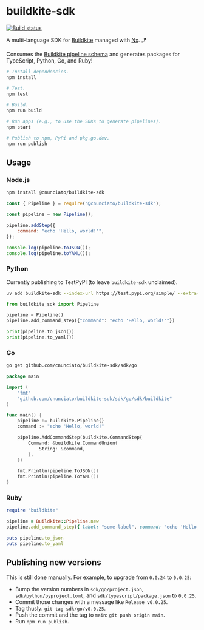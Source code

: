 # buildkite-sdk

[![Build status](https://badge.buildkite.com/a21842ec1f3c8f405b167966b2468ef995317dfe568836aa63.svg)](https://buildkite.com/nunciato/buildkite-sdk)

A multi-language SDK for [Buildkite](https://buildkite.com) managed with [Nx](https://nx.dev/). 🪁

Consumes the [Buildkite pipeline schema](https://github.com/buildkite/pipeline-schema) and generates packages for TypeScript, Python, Go, and Ruby!

```bash
# Install dependencies.
npm install

# Test.
npm test

# Build.
npm run build

# Run apps (e.g., to use the SDKs to generate pipelines).
npm start

# Publish to npm, PyPi and pkg.go.dev.
npm run publish
```

## Usage

### Node.js

```bash
npm install @cnunciato/buildkite-sdk
```

```javascript
const { Pipeline } = require("@cnunciato/buildkite-sdk");

const pipeline = new Pipeline();

pipeline.addStep({
    command: "echo 'Hello, world!'",
});

console.log(pipeline.toJSON());
console.log(pipeline.toYAML());
```

### Python

Currently publishing to TestPyPI (to leave `buildkite-sdk` unclaimed).

```bash
uv add buildkite-sdk --index-url https://test.pypi.org/simple/ --extra-index-url https://pypi.org/simple
```

```python
from buildkite_sdk import Pipeline

pipeline = Pipeline()
pipeline.add_command_step({"command": "echo 'Hello, world!'"})

print(pipeline.to_json())
print(pipeline.to_yaml())
```

### Go

```bash
go get github.com/cnunciato/buildkite-sdk/sdk/go
```

```go
package main

import (
	"fmt"
	"github.com/cnunciato/buildkite-sdk/sdk/go/sdk/buildkite"
)

func main() {
	pipeline := buildkite.Pipeline{}
	command := "echo 'Hello, world!"

	pipeline.AddCommandStep(buildkite.CommandStep{
		Command: &buildkite.CommandUnion{
			String: &command,
		},
	})

	fmt.Println(pipeline.ToJSON())
	fmt.Println(pipeline.ToYAML())
}
```

### Ruby

```ruby
require "buildkite"

pipeline = Buildkite::Pipeline.new
pipeline.add_command_step({ label: "some-label", command: "echo 'Hello, World!'" })

puts pipeline.to_json
puts pipeline.to_yaml
```

## Publishing new versions

This is still done manually. For example, to upgrade from `0.0.24` to `0.0.25`:

-   Bump the version numbers in `sdk/go/project.json`, `sdk/python/pyproject.toml`, and `sdk/typescript/package.json` to `0.0.25`.
-   Commit those changes with a message like `Release v0.0.25`.
-   Tag thusly: `git tag sdk/go/v0.0.25`.
-   Push the commit and the tag to `main`: `git push origin main`.
-   Run `npm run publish`.
